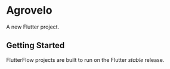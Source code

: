 # Agrovelo

A new Flutter project.

## Getting Started

FlutterFlow projects are built to run on the Flutter _stable_ release.
